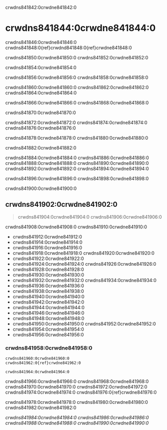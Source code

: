 crwdns841842:0crwdne841842:0
# crwdns841844:0crwdne841844:0

crwdns841846:0crwdne841846:0 crwdns841848:0{ref}crwdnd841848:0{ref}crwdne841848:0

crwdns841850:0crwdne841850:0 crwdns841852:0crwdne841852:0

crwdns841854:0crwdne841854:0

crwdns841856:0crwdne841856:0 crwdns841858:0crwdne841858:0

crwdns841860:0crwdne841860:0 crwdns841862:0crwdne841862:0 crwdns841864:0crwdne841864:0

crwdns841866:0crwdne841866:0 crwdns841868:0crwdne841868:0

crwdns841870:0crwdne841870:0

crwdns841872:0crwdne841872:0 crwdns841874:0crwdne841874:0 crwdns841876:0crwdne841876:0

crwdns841878:0crwdne841878:0 crwdns841880:0crwdne841880:0

crwdns841882:0crwdne841882:0

crwdns841884:0crwdne841884:0 crwdns841886:0crwdne841886:0 crwdns841888:0crwdne841888:0 crwdns841890:0crwdne841890:0 crwdns841892:0crwdne841892:0 crwdns841894:0crwdne841894:0

crwdns841896:0crwdne841896:0 crwdns841898:0crwdne841898:0


<!--
(pd-overview-repro-turingway)=
## _The Turing Way_ Chapter for Communication and Collaboration

We recommend reading the following chapters to understand effective communication and collaboration for project design.

### Basic Requirements
- {ref}`<>`
- {ref}`<>`
- {ref}`<>`

### Advanced Requirements
- {ref}`<>`
- {ref}`<>`
-->

crwdns841900:0crwdne841900:0
## crwdns841902:0crwdne841902:0

> crwdns841904:0crwdne841904:0 crwdns841906:0crwdne841906:0

crwdns841908:0crwdne841908:0 crwdns841910:0crwdne841910:0

- crwdns841912:0crwdne841912:0
- crwdns841914:0crwdne841914:0
- crwdns841916:0crwdne841916:0
- crwdns841918:0crwdne841918:0 crwdns841920:0crwdne841920:0
- crwdns841922:0crwdne841922:0
- crwdns841924:0crwdne841924:0 crwdns841926:0crwdne841926:0
- crwdns841928:0crwdne841928:0
- crwdns841930:0crwdne841930:0
- crwdns841932:0crwdne841932:0 crwdns841934:0crwdne841934:0
- crwdns841936:0crwdne841936:0
- crwdns841938:0crwdne841938:0
- crwdns841940:0crwdne841940:0
- crwdns841942:0crwdne841942:0
- crwdns841944:0crwdne841944:0
- crwdns841946:0crwdne841946:0
- crwdns841948:0crwdne841948:0
- crwdns841950:0crwdne841950:0 crwdns841952:0crwdne841952:0
- crwdns841954:0crwdne841954:0
- crwdns841956:0crwdne841956:0

### crwdns841958:0crwdne841958:0

```{note}
crwdns841960:0crwdne841960:0
crwdns841962:0{ref}crwdne841962:0

crwdns841964:0crwdne841964:0
```

crwdns841966:0crwdne841966:0 crwdns841968:0crwdne841968:0 crwdns841970:0crwdne841970:0 crwdns841972:0crwdne841972:0 crwdns841974:0crwdne841974:0 crwdns841976:0{ref}crwdne841976:0

crwdns841978:0crwdne841978:0 crwdns841980:0crwdne841980:0 crwdns841982:0crwdne841982:0

_crwdns841984:0crwdne841984:0 crwdns841986:0crwdne841986:0 crwdns841988:0crwdne841988:0 crwdns841990:0crwdne841990:0_
